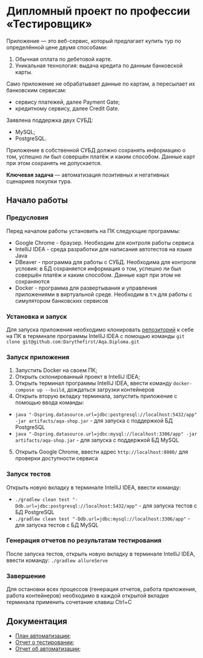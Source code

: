 # Дипломный проект по профессии «Тестировщик»

Приложение — это веб-сервис, который предлагает купить тур по определённой цене двумя способами:

1. Обычная оплата по дебетовой карте.
2. Уникальная технология: выдача кредита по данным банковской карты.

Само приложение не обрабатывает данные по картам, а пересылает их банковским сервисам:
* сервису платежей, далее Payment Gate;
* кредитному сервису, далее Credit Gate.

Заявлена поддержка двух СУБД:

* MySQL;
* PostgreSQL.

Приложение в собственной СУБД должно сохранять информацию о том, успешно ли был совершён платёж и каким способом. Данные карт при этом сохранять не допускается.

**Ключевая задача** — автоматизация позитивных и негативных сценариев покупки тура.

## Начало работы


### Предусловия

Перед началом работы установить на ПК следующие программы:
* Google Chrome - браузер. Необходим для контроля работы сервиса
* IntelliJ IDEA - среда разработки для написания автотестов на языке Java
* DBeaver - программа для работы с СУБД. Необходима для контроля условия: в БД сохраняется информация о том, успешно ли был совершён платёж и каким способом. Данные карт при этом не сохраняются 
* Docker - программа для развертывания и управления приложениями в виртуальной среде. Необходим в т.ч для работы с симулятором банковских сервисов

### Установка и запуск
Для запуска приложения необходимо клонировать [репозиторий](https://github.com/Darythefirst/Aqa.Diploma) к себе на ПК в терминале программы IntelliJ IDEA с помощью команды `git clone git@github.com:Darythefirst/Aqa.Diploma.git`

### Запуск приложения

1. Запустить Docker на своем ПК;
2. Открыть склонированный проект в IntelliJ IDEA;
3. Открыть терминал программы IntelliJ IDEA, ввести команду `docker-compose up --build`, дождаться загрузки контейнеров
4. Открыть вторую вкладку терминала, запустить приложение с помощью ввода команды:
 * `java "-Dspring.datasource.url=jdbc:postgresql://localhost:5432/app" -jar artifacts/aqa-shop.jar` - для запуска с поддержкой БД PostgreSQL
 * `java "-Dspring.datasource.url=jdbc:mysql://localhost:3306/app" -jar artifacts/aqa-shop.jar` - для запуска с поддержкой БД MySQL
5. Открыть Google Chrome, ввести адрес `http://localhost:8080/` для проверки доступности сервиса

### Запуск тестов

Открыть новую вкладку в терминале IntelliJ IDEA, ввести команду:
* `./gradlew clean test "-Ddb.url=jdbc:postgresql://localhost:5432/app"` - для запуска тестов с БД PostgreSQL
* `./gradlew clean test "-Ddb.url=jdbc:mysql://localhost:3306/app"` - для запуска тестов с БД MySQL

### Генерация отчетов по результатам тестирования

После запуска тестов, открыть новую вкладку в терминале IntelliJ IDEA, ввести команду:
`./gradlew allureServe`

### Завершение

Для остановки всех процессов (генерация отчетов, работа приложения, работа контейнеров) необходимо в каждой открытой вкладке терминала применить сочетание клавиш Ctrl+C

## Документация

* [План автоматизации](https://github.com/Darythefirst/Aqa.Diploma/blob/977d67002c536d9c5e1d5c4bb7357596a57b4af8/Plan.md);
* [Отчет о тестировании](https://github.com/Darythefirst/Aqa.Diploma/blob/4203f979d39af54721bfa73056ff28bffecef815/docs/Report.md);
* [Отчет об автоматизации](https://github.com/Darythefirst/Aqa.Diploma/blob/4203f979d39af54721bfa73056ff28bffecef815/docs/Summary.md);
